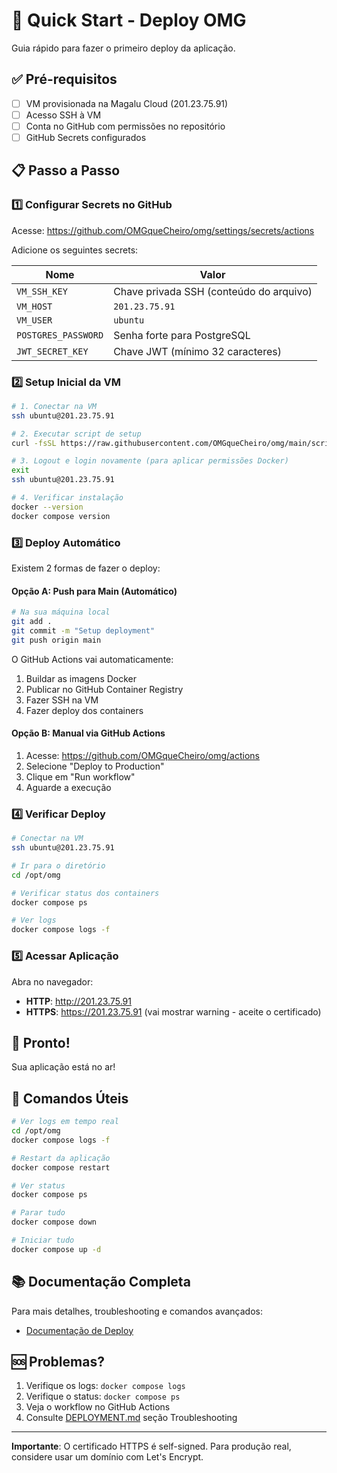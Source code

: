 # 🚀 Quick Start - Deploy OMG

Guia rápido para fazer o primeiro deploy da aplicação.

## ✅ Pré-requisitos

- [ ] VM provisionada na Magalu Cloud (201.23.75.91)
- [ ] Acesso SSH à VM
- [ ] Conta no GitHub com permissões no repositório
- [ ] GitHub Secrets configurados

## 📋 Passo a Passo

### 1️⃣ Configurar Secrets no GitHub

Acesse: https://github.com/OMGqueCheiro/omg/settings/secrets/actions

Adicione os seguintes secrets:

| Nome | Valor |
|------|-------|
| `VM_SSH_KEY` | Chave privada SSH (conteúdo do arquivo) |
| `VM_HOST` | `201.23.75.91` |
| `VM_USER` | `ubuntu` |
| `POSTGRES_PASSWORD` | Senha forte para PostgreSQL |
| `JWT_SECRET_KEY` | Chave JWT (mínimo 32 caracteres) |

### 2️⃣ Setup Inicial da VM

```bash
# 1. Conectar na VM
ssh ubuntu@201.23.75.91

# 2. Executar script de setup
curl -fsSL https://raw.githubusercontent.com/OMGqueCheiro/omg/main/scripts/setup-vm.sh | bash

# 3. Logout e login novamente (para aplicar permissões Docker)
exit
ssh ubuntu@201.23.75.91

# 4. Verificar instalação
docker --version
docker compose version
```

### 3️⃣ Deploy Automático

Existem 2 formas de fazer o deploy:

#### Opção A: Push para Main (Automático)

```bash
# Na sua máquina local
git add .
git commit -m "Setup deployment"
git push origin main
```

O GitHub Actions vai automaticamente:
1. Buildar as imagens Docker
2. Publicar no GitHub Container Registry
3. Fazer SSH na VM
4. Fazer deploy dos containers

#### Opção B: Manual via GitHub Actions

1. Acesse: https://github.com/OMGqueCheiro/omg/actions
2. Selecione "Deploy to Production"
3. Clique em "Run workflow"
4. Aguarde a execução

### 4️⃣ Verificar Deploy

```bash
# Conectar na VM
ssh ubuntu@201.23.75.91

# Ir para o diretório
cd /opt/omg

# Verificar status dos containers
docker compose ps

# Ver logs
docker compose logs -f
```

### 5️⃣ Acessar Aplicação

Abra no navegador:
- **HTTP**: http://201.23.75.91
- **HTTPS**: https://201.23.75.91 (vai mostrar warning - aceite o certificado)

## 🎉 Pronto!

Sua aplicação está no ar!

## 🔧 Comandos Úteis

```bash
# Ver logs em tempo real
cd /opt/omg
docker compose logs -f

# Restart da aplicação
docker compose restart

# Ver status
docker compose ps

# Parar tudo
docker compose down

# Iniciar tudo
docker compose up -d
```

## 📚 Documentação Completa

Para mais detalhes, troubleshooting e comandos avançados:
- [Documentação de Deploy](docs/DEPLOYMENT.md)

## 🆘 Problemas?

1. Verifique os logs: `docker compose logs`
2. Verifique o status: `docker compose ps`
3. Veja o workflow no GitHub Actions
4. Consulte [DEPLOYMENT.md](docs/DEPLOYMENT.md) seção Troubleshooting

---

**Importante**: O certificado HTTPS é self-signed. Para produção real, considere usar um domínio com Let's Encrypt.

